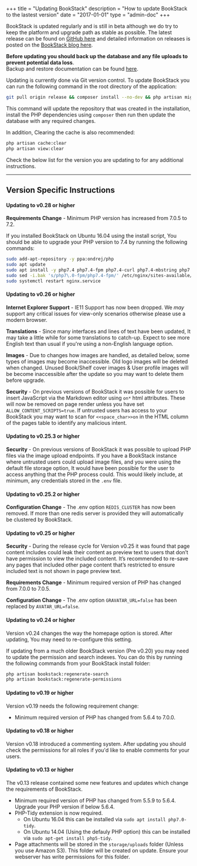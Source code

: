 +++
title = "Updating BookStack"
description = "How to update BookStack to the lastest version"
date = "2017-01-01"
type = "admin-doc"
+++

BookStack is updated regularly and is still in beta although we do try to keep the platform and upgrade path as stable as possible. The latest release can be found on [GitHub here](https://github.com/BookStackApp/BookStack/releases) and detailed information on releases is posted on the [BookStack blog here](/tags/releases/).

**Before updating you should back up the database and any file uploads to prevent potential data loss**. <br>
Backup and restore documentation can be found [here](/docs/admin/backup-restore).

 Updating is currently done via Git version control. To update BookStack you can run the following command in the root directory of the application:

```bash
git pull origin release && composer install --no-dev && php artisan migrate
```

This command will update the repository that was created in the installation, install the PHP dependencies using `composer` then run then update the database with any required changes.

In addition, Clearing the cache is also recommended:

```bash
php artisan cache:clear
php artisan view:clear
```

Check the below list for the version you are updating to for any additional instructions.

---

## Version Specific Instructions

#### Updating to v0.28 or higher

**Requirements Change** - Minimum PHP version has increased from 7.0.5 to 7.2.

If you installed BookStack on Ubuntu 16.04 using the install script, You should be able to upgrade your PHP version to 7.4 by running the following commands:

```bash
sudo add-apt-repository -y ppa:ondrej/php
sudo apt update
sudo apt install -y php7.4 php7.4-fpm php7.4-curl php7.4-mbstring php7.4-ldap php7.4-tidy php7.4-xml php7.4-zip php7.4-gd php7.4-mysql
sudo sed -i.bak 's/php7\.0-fpm/php7.4-fpm/' /etc/nginx/sites-available/bookstack
sudo systemctl restart nginx.service
```

#### Updating to v0.26 or higher

**Internet Explorer Support** - IE11 Support has now been dropped. We *may* support any critical issues for view-only scenarios otherwise please use a modern browser.

**Translations** - Since many interfaces and lines of text have been updated, It may take a little while for some translations to catch-up. Expect to see more English text than usual if you're using a non-English language option.

**Images** - Due to changes how images are handled, as detailed below, some types of images may become inaccessible. Old logo images will be deleted when changed. Unused Book/Shelf cover images & User profile images will be become inaccessible after the update so you may want to delete them before upgrade.

**Security** - On previous versions of BookStack it was possible for users to insert JavaScript via the Markdown editor using `on*` html attributes. These will now be removed on page render unless you have set `ALLOW_CONTENT_SCRIPTS=true`. If untrusted users has access to your BookStack you may want to scan for `<<space_char>>on` in the HTML column of the pages table to identify any malicious intent.

#### Updating to v0.25.3 or higher

**Security** - On previous versions of BookStack it was possible to upload PHP files via the image upload endpoints. If you have a BookStack instance where untrusted users could upload image files, and you were using the default file storage option, It would have been possible for the user to access anything that the PHP process could. This would likely include, at minimum, any credentials stored in the `.env` file.

#### Updating to v0.25.2 or higher

**Configuration Change** - The .env option `REDIS_CLUSTER` has now been removed. If more than one redis server is provided they will automatically be clustered by BookStack.

#### Updating to v0.25 or higher

**Security** - During the release cycle for Version v0.25 it was found that page content includes could leak their content as preview text to users that don’t have permission to view the included content. It’s recommended to re-save any pages that included other page content that’s restricted to ensure included text is not shown in page preview text.

**Requirements Change** - Minimum required version of PHP has changed from 7.0.0 to 7.0.5.

**Configuration Change** - The .env option `GRAVATAR_URL=false` has been replaced by `AVATAR_URL=false`.


#### Updating to v0.24 or higher

Version v0.24 changes the way the homepage option is stored. After updating, You may need to re-configure this setting.

If updating from a much older BookStack version (Pre v0.20) you may need to update the permission and search indexes. You can do this by running the following commands from your BookStack install folder:

```bash
php artisan bookstack:regenerate-search
php artisan bookstack:regenerate-permissions
```

#### Updating to v0.19 or higher

Version v0.19 needs the following requirement change:

* Minimum required version of PHP has changed from 5.6.4 to 7.0.0.

#### Updating to v0.18 or higher

Version v0.18 introduced a commenting system. After updating you should check the permissions for all roles if you'd like to enable comments for your users.

#### Updating to v0.13 or higher

The v0.13 release contained some new features and updates which change the requirements of BookStack.

* Minimum required version of PHP has changed from 5.5.9 to 5.6.4.
  Upgrade your PHP version if below 5.6.4.
* PHP-Tidy extension is now required.
  - On Ubuntu 16.04 this can be installed via `sudo apt install php7.0-tidy`.
  - On Ubuntu 14.04 (Using the defauly PHP option) this can be installed via `sudo apt-get install php5-tidy`.
* Page attachments will be stored in the `storage/uploads` folder (Unless you use Amazon S3). This folder will be created on update. Ensure your webserver has write permissions for this folder.
